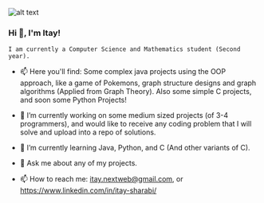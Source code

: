 ![alt text](https://i.ibb.co/4TPbgfZ/cs-image-this.jpg)
### Hi 👋, I'm Itay!
    I am currently a Computer Science and Mathematics student (Second year).
    
    
- 📫 Here you'll find: 
      Some complex java projects using the OOP approach, like 
      a game of Pokemons, graph structure designs and graph algorithms (Applied from
      Graph Theory).
      Also some simple C projects, and soon some Python Projects! 
      
      
- 🔭 I’m currently working on some medium sized projects (of 3-4 programmers), 
      and would like to receive any coding problem that I will solve and upload into a repo of solutions.
      
- 🌱 I’m currently learning Java, Python, and C (And other variants of C).

- 💬 Ask me about any of my projects.

- 📫 How to reach me: itay.nextweb@gmail.com, or https://www.linkedin.com/in/itay-sharabi/
